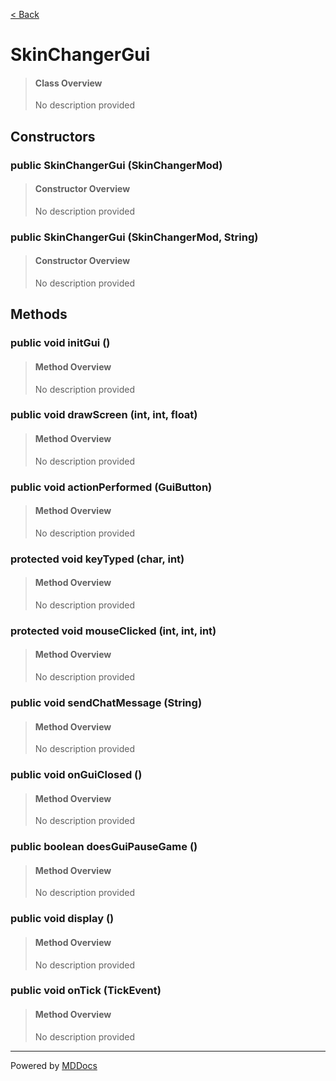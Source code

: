 [< Back](..)
# SkinChangerGui #
>#### Class Overview ####
>No description provided
## Constructors ##
### public SkinChangerGui (SkinChangerMod) ###
>#### Constructor Overview ####
>No description provided
>
### public SkinChangerGui (SkinChangerMod, String) ###
>#### Constructor Overview ####
>No description provided
>
## Methods ##
### public void initGui () ###
>#### Method Overview ####
>No description provided
>
### public void drawScreen (int, int, float) ###
>#### Method Overview ####
>No description provided
>
### public void actionPerformed (GuiButton) ###
>#### Method Overview ####
>No description provided
>
### protected void keyTyped (char, int) ###
>#### Method Overview ####
>No description provided
>
### protected void mouseClicked (int, int, int) ###
>#### Method Overview ####
>No description provided
>
### public void sendChatMessage (String) ###
>#### Method Overview ####
>No description provided
>
### public void onGuiClosed () ###
>#### Method Overview ####
>No description provided
>
### public boolean doesGuiPauseGame () ###
>#### Method Overview ####
>No description provided
>
### public void display () ###
>#### Method Overview ####
>No description provided
>
### public void onTick (TickEvent) ###
>#### Method Overview ####
>No description provided
>

---
Powered by [MDDocs](https://github.com/VRCube/MDDocs)